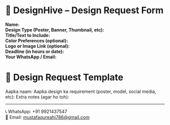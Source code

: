 # 📝 DesignHive – Design Request Form

**Name:**  
**Design Type (Poster, Banner, Thumbnail, etc):**  
**Title/Text to Include:**  
**Color Preferences (optional):**  
**Logo or Image Link (optional):**  
**Deadline (in hours or date):**  
**Your WhatsApp / Email:**
# 📝 Design Request Template

Aapka naam:
Aapka design ka requirement (poster, model, social media, etc):
Extra notes (agar ho toh):

---  
📞 WhatsApp: +91 9921437547  
📧 Email: mustafaqureahi786@gmail.com
